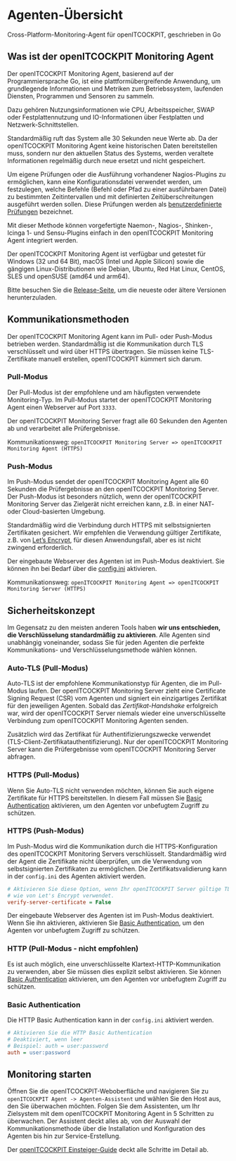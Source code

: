 
# Agenten-Übersicht

Cross-Platform-Monitoring-Agent für openITCOCKPIT, geschrieben in Go

## Was ist der openITCOCKPIT Monitoring Agent
Der openITCOCKPIT Monitoring Agent, basierend auf der Programmiersprache Go, ist eine plattformübergreifende Anwendung, um grundlegende Informationen und Metriken zum Betriebssystem, laufenden Diensten, Programmen und Sensoren zu sammeln.

Dazu gehören Nutzungsinformationen wie CPU, Arbeitsspeicher, SWAP oder Festplattennutzung und IO-Informationen über Festplatten und Netzwerk-Schnittstellen.

Standardmäßig ruft das System alle 30 Sekunden neue Werte ab. Da der openITCOCKPIT Monitoring Agent keine historischen Daten bereitstellen muss, sondern nur den aktuellen Status des Systems, werden veraltete Informationen regelmäßig durch neue ersetzt und nicht gespeichert.

Um eigene Prüfungen oder die Ausführung vorhandener Nagios-Plugins zu ermöglichen, kann eine Konfigurationsdatei verwendet werden, um festzulegen, welche Befehle (Befehl oder Pfad zu einer ausführbaren Datei) zu bestimmten Zeitintervallen und mit definierten Zeitüberschreitungen ausgeführt werden sollen. Diese Prüfungen werden als [benutzerdefinierte Prüfungen](/agent/define-customchecks/) bezeichnet.

Mit dieser Methode können vorgefertigte Naemon-, Nagios-, Shinken-, Icinga 1- und Sensu-Plugins einfach in den openITCOCKPIT Monitoring Agent integriert werden.

Der openITCOCKPIT Monitoring Agent ist verfügbar und getestet für Windows (32 und 64 Bit), macOS (Intel und Apple Silicon) sowie die gängigen Linux-Distributionen wie Debian, Ubuntu, Red Hat Linux, CentOS, SLES und openSUSE (amd64 und arm64).

Bitte besuchen Sie die [Release-Seite](https://github.com/it-novum/openitcockpit-agent-go/releases), um die neueste oder ältere Versionen herunterzuladen.

## Kommunikationsmethoden
Der openITCOCKPIT Monitoring Agent kann im Pull- oder Push-Modus betrieben werden. Standardmäßig ist die Kommunikation durch TLS verschlüsselt und wird über HTTPS übertragen. Sie müssen keine TLS-Zertifikate manuell erstellen, openITCOCKPIT kümmert sich darum.

### Pull-Modus
Der Pull-Modus ist der empfohlene und am häufigsten verwendete Monitoring-Typ. Im Pull-Modus startet der openITCOCKPIT Monitoring Agent einen Webserver auf Port `3333`. 

Der openITCOCKPIT Monitoring Server fragt alle 60 Sekunden den Agenten ab und verarbeitet alle Prüfergebnisse.

Kommunikationsweg: `openITCOCKPIT Monitoring Server => openITCOCKPIT Monitoring Agent (HTTPS)`

### Push-Modus
Im Push-Modus sendet der openITCOCKPIT Monitoring Agent alle 60 Sekunden die Prüfergebnisse an den openITCOCKPIT Monitoring Server. Der Push-Modus ist besonders nützlich, wenn der openITCOCKPIT Monitoring Server das Zielgerät nicht erreichen kann, z.B. in einer NAT- oder Cloud-basierten Umgebung.

Standardmäßig wird die Verbindung durch HTTPS mit selbstsignierten Zertifikaten gesichert.
Wir empfehlen die Verwendung gültiger Zertifikate, z.B. von [Let’s Encrypt](https://letsencrypt.org/), für diesen Anwendungsfall, aber es ist nicht zwingend erforderlich.

Der eingebaute Webserver des Agenten ist im Push-Modus deaktiviert. Sie können ihn bei Bedarf über die [config.ini](https://github.com/it-novum/openitcockpit-agent-go/blob/83ae5bafc4219fcd9e059437a0d25497de0fb268/example/config_example.ini#L165-L168) aktivieren.

Kommunikationsweg: `openITCOCKPIT Monitoring Agent => openITCOCKPIT Monitoring Server (HTTPS)`

## Sicherheitskonzept
Im Gegensatz zu den meisten anderen Tools haben **wir uns entschieden, die Verschlüsselung standardmäßig zu aktivieren**. Alle Agenten sind unabhängig voneinander, sodass Sie für jeden Agenten die perfekte Kommunikations- und Verschlüsselungsmethode wählen können.

### Auto-TLS (Pull-Modus)
Auto-TLS ist der empfohlene Kommunikationstyp für Agenten, die im Pull-Modus laufen. Der openITCOCKPIT Monitoring Server zieht eine Certificate Signing Request (CSR) vom Agenten und signiert ein einzigartiges Zertifikat für den jeweiligen Agenten. Sobald das _Zertifikat-Handshake_ erfolgreich war, wird der openITCOCKPIT Server niemals wieder eine unverschlüsselte Verbindung zum openITCOCKPIT Monitoring Agenten senden.

Zusätzlich wird das Zertifikat für Authentifizierungszwecke verwendet (TLS-Client-Zertifikatauthentifizierung). Nur der openITCOCKPIT Monitoring Server kann die Prüfergebnisse vom openITCOCKPIT Monitoring Server abfragen.

### HTTPS (Pull-Modus)
Wenn Sie Auto-TLS nicht verwenden möchten, können Sie auch eigene Zertifikate für HTTPS bereitstellen. In diesem Fall müssen Sie [Basic Authentication](#basic-authentication) aktivieren, um den Agenten vor unbefugtem Zugriff zu schützen.

### HTTPS (Push-Modus)
Im Push-Modus wird die Kommunikation durch die HTTPS-Konfiguration des openITCOCKPIT Monitoring Servers verschlüsselt. Standardmäßig wird der Agent die Zertifikate nicht überprüfen, um die Verwendung von selbstsignierten Zertifikaten zu ermöglichen. Die Zertifikatsvalidierung kann in der `config.ini` des Agenten aktiviert werden.
```ini
# Aktivieren Sie diese Option, wenn Ihr openITCOCKPIT Server gültige TLS-Zertifikate
# wie von Let's Encrypt verwendet.
verify-server-certificate = False
```
Der eingebaute Webserver des Agenten ist im Push-Modus deaktiviert. Wenn Sie ihn aktivieren, aktivieren Sie [Basic Authentication](#basic-authentication), um den Agenten vor unbefugtem Zugriff zu schützen.

### HTTP (Pull-Modus - nicht empfohlen)
Es ist auch möglich, eine unverschlüsselte Klartext-HTTP-Kommunikation zu verwenden, aber Sie müssen dies explizit selbst aktivieren. Sie können [Basic Authentication](#basic-authentication) aktivieren, um den Agenten vor unbefugtem Zugriff zu schützen.

### Basic Authentication
Die HTTP Basic Authentication kann in der `config.ini` aktiviert werden.
```ini
# Aktivieren Sie die HTTP Basic Authentication
# Deaktiviert, wenn leer
# Beispiel: auth = user:password
auth = user:password
```

## Monitoring starten
Öffnen Sie die openITCOCKPIT-Weboberfläche und navigieren Sie zu `openITCOCKPIT Agent -> Agenten-Assistent` und wählen Sie den Host aus, den Sie überwachen möchten. Folgen Sie dem Assistenten, um Ihr Zielsystem mit dem openITCOCKPIT Monitoring Agent in 5 Schritten zu überwachen. Der Assistent deckt alles ab, von der Auswahl der Kommunikationsmethode über die Installation und Konfiguration des Agenten bis hin zur Service-Erstellung.

Der [openITCOCKPIT Einsteiger-Guide](/beginners/openitcockpit-agent/) deckt alle Schritte im Detail ab.

